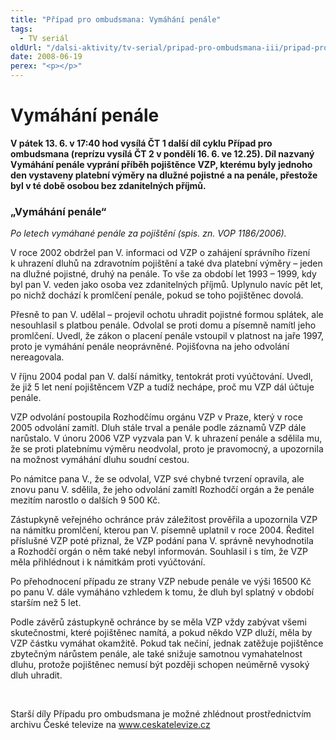 ```yaml
---
title: "Případ pro ombudsmana: Vymáhání penále"
tags:
  - TV seriál
oldUrl: "/dalsi-aktivity/tv-serial/pripad-pro-ombudsmana-iii/pripad-pro-ombudsmana-vymahani-penale/"
date: 2008-06-19
perex: "<p></p>"
---
```


<!-- imported from the old website -->

<h1 class="Nadpis1">Vymáhání penále</h1><p class="Normln-web"><span style="FONT-WEIGHT: bold">V pátek </span><span style="FONT-WEIGHT: bold">13</span><span style="FONT-WEIGHT: bold">. </span><span style="FONT-WEIGHT: bold">6</span><span style="FONT-WEIGHT: bold">. v 17:40 hod vysílá ČT</span><span style="FONT-WEIGHT: bold"> </span><span style="FONT-WEIGHT: bold">1 další díl cyklu Případ pro ombudsmana (reprízu vysílá ČT 2 v pondělí </span><span style="FONT-WEIGHT: bold">16</span><span style="FONT-WEIGHT: bold">. </span><span style="FONT-WEIGHT: bold">6</span><span style="FONT-WEIGHT: bold">. ve 12.25). </span><span style="FONT-WEIGHT: bold">Díl nazvaný Vymáhání penále vyprání příběh pojištěnce VZP, kterému byly jednoho den vystaveny platební výměry na dlužné pojistné a na penále, přestože byl v té době osobou bez zdanitelných příjmů. </span></p><h3 class="Nadpis2">„Vymáhání penále“</h3><p class="Normln-web"><span style="FONT-STYLE: italic">P</span><span style="FONT-STYLE: italic">o letech vymáhané penále za pojištění (</span><span style="FONT-STYLE: italic">spis. zn. VOP </span><span style="FONT-STYLE: italic">1186</span><span style="FONT-STYLE: italic">/200</span><span style="FONT-STYLE: italic">6</span><span style="FONT-STYLE: italic">). </span></p><p class="Normln-web">V roce 2002 obdržel pan V. informaci od VZP o zahájení správního řízení k uhrazení dluhů na zdravotním pojištění a také dva platební výměry – jeden na dlužné pojistné, druhý na penále. To vše za období let 1993 – 1999, kdy byl pan V. veden jako osoba vez zdanitelných příjmů. Uplynulo navíc pět let, po nichž dochází k promlčení penále, pokud se toho pojištěnec dovolá.</p><p class="Normln-web">Přesně to pan V. udělal – projevil ochotu uhradit pojistné formou splátek, ale nesouhlasil s platbou penále. Odvolal se proti domu a písemně namítl jeho promlčení. Uvedl, že zákon o placení penále vstoupil v platnost na jaře 1997, proto je vymáhání penále neoprávněné. Pojišťovna na jeho odvolání nereagovala.</p><p class="Normln-web">V říjnu 2004 podal pan V. další námitky, tentokrát proti vyúčtování. Uvedl, že již 5 let není pojištěncem VZP a tudíž nechápe, proč mu VZP dál účtuje penále.</p><p class="Normln-web">VZP odvolání postoupila Rozhodčímu orgánu VZP v Praze, který v roce 2005 odvolání zamítl. Dluh stále trval a penále podle záznamů VZP dále narůstalo. V únoru 2006 VZP vyzvala pan V. k uhrazení penále a sdělila mu, že se proti platebnímu výměru neodvolal, proto je pravomocný, a upozornila na možnost vymáhání dluhu soudní cestou.</p><p class="Normln-web">Po námitce pana V., že se odvolal, VZP své chybné tvrzení opravila, ale znovu panu V. sdělila, že jeho odvolání zamítl Rozhodčí orgán a že penále mezitím narostlo o dalších 9 500 Kč.</p><p class="Normln-web">Zástupkyně veřejného ochránce práv záležitost prověřila a upozornila VZP na námitku promlčení, kterou pan V. písemně uplatnil v roce 2004. Ředitel příslušné VZP poté přiznal, že VZP podání pana V. správně nevyhodnotila a Rozhodčí orgán o něm také nebyl informován. Souhlasil i s tím, že VZP měla přihlédnout i k námitkám proti vyúčtování.</p><p class="Normln-web">Po přehodnocení případu ze strany VZP nebude penále ve výši 16500 Kč po panu V. dále vymáháno vzhledem k tomu, že dluh byl splatný v období starším než 5 let.</p><p class="Normln-web">Podle závěrů zástupkyně ochránce by se měla VZP vždy zabývat všemi skutečnostmi, které pojištěnec namítá, a pokud někdo VZP dluží, měla by VZP částku vymáhat okamžitě. Pokud tak nečiní, jednak zatěžuje pojištěnce zbytečným nárůstem penále, ale také snižuje samotnou vymahatelnost dluhu, protože pojištěnec nemusí být později schopen neúměrně vysoký dluh uhradit.</p><p class="Normln-web"> </p><p class="Normln-web">Starší díly Případu pro ombudsmana je možné zhlédnout prostřednictvím archivu České televize na <a href="../../TISKOVÉ%20ZPRÁVY%202008/www.ceskatelevize.cz">www.ceskatelevize.cz</a></p>
